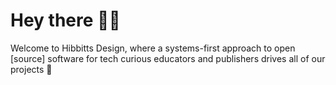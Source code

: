 # Hey there 👋🏼

Welcome to Hibbitts Design, where a systems-first approach to open [source] software for tech curious educators and publishers drives all of our projects 🚀
